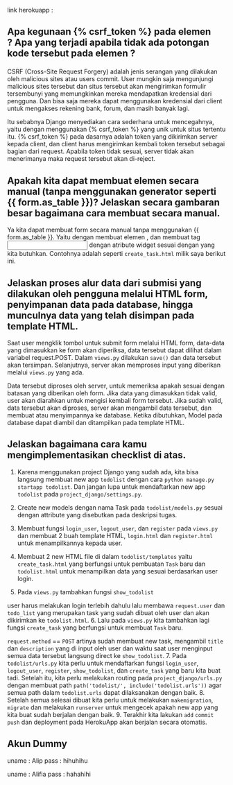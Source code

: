 link herokuapp :

## Apa kegunaan {% csrf_token %} pada elemen <form>? Apa yang terjadi apabila tidak ada potongan kode tersebut pada elemen <form>?
CSRF (Cross-Site Request Forgery) adalah jenis serangan yang dilakukan oleh malicious sites atau users commit. User mungkin saja mengunjungi malicious sites tersebut dan situs tersebut akan mengirimkan formulir tersembunyi yang memungkinkan mereka mendapatkan kredensial dari pengguna. Dan bisa saja mereka dapat menggunakan kredensial dari client untuk mengakses rekening bank, forum, dan masih banyak lagi.

Itu sebabnya Django menyediakan cara sederhana untuk mencegahnya, yaitu dengan menggunakan {% csrf_token %} yang unik untuk situs tertentu itu. {% csrf_token %} pada dasarnya adalah token yang dikirimkan server kepada client, dan client harus mengirimkan kembali token tersebut sebagai bagian dari request. Apabila token tidak sesuai, server tidak akan menerimanya maka request tersebut akan di-reject.


## Apakah kita dapat membuat elemen <form> secara manual (tanpa menggunakan generator seperti {{ form.as_table }})? Jelaskan secara gambaran besar bagaimana cara membuat <form> secara manual.
Ya kita dapat membuat form secara manual tanpa menggunakan {{ form.as_table }}. Yaitu dengan membuat elemen <form>, dan membuat tag <input> dengan atribute widget sesuai dengan yang kita butuhkan. Contohnya adalah seperti `create_task.html` milik saya berikut ini.


## Jelaskan proses alur data dari submisi yang dilakukan oleh pengguna melalui HTML form, penyimpanan data pada database, hingga munculnya data yang telah disimpan pada template HTML.
Saat user mengklik tombol untuk submit form melalui HTML form, data-data yang dimasukkan ke form akan diperiksa, data tersebut dapat dilihat dalam variabel request.POST. Dalam `views.py` dilakukan `save()` dan data tersebut akan tersimpan. Selanjutnya, server akan memproses input yang diberikan melalui `views.py` yang ada. 
 
Data tersebut diproses oleh server, untuk memeriksa apakah sesuai dengan batasan yang diberikan oleh form. Jika data yang dimasukkan tidak valid, user akan diarahkan untuk mengisi kembali form tersebut. Jika sudah valid, data tersebut akan diproses, server akan mengambil data tersebut, dan membuat atau menyimpannya ke database. Ketika dibutuhkan, Model pada database dapat diambil dan ditampilkan pada template HTML.

## Jelaskan bagaimana cara kamu mengimplementasikan checklist di atas.
1. Karena menggunakan project Django yang sudah ada, kita bisa langsung membuat new app `todolist` dengan cara `python manage.py startapp todolist`. Dan jangan lupa untuk mendaftarkan new app `todolist` pada `project_django/settings.py`.
2. Create new models dengan nama Task pada `todolist/models.py` sesuai dengan attribute yang disebutkan pada deskripsi tugas.

3. Membuat fungsi `login_user`, `logout_user`, dan `register` pada `views.py` dan membuat 2 buah template HTML, `login.html` dan `register.html` untuk menampilkannya kepada user. 
4. Membuat 2 new HTML file di dalam `todolist/templates` yaitu `create_task.html` yang berfungsi untuk pembuatan `Task` baru dan `todolist.html` untuk menampilkan data yang sesuai berdasarkan user login.
5. Pada `views.py` tambahkan fungsi `show_todolist` 

user harus melakukan login terlebih dahulu lalu membawa `request.user` dan `todo_list` yang merupakan task yang sudah dibuat oleh user dan akan dikirimkan ke `todolist.html`.
6. Lalu pada `views.py` kita tambahkan lagi fungsi `create_task` yang berfungsi untuk membuat `Task` baru.

`request.method` == `POST` artinya sudah membuat new task, mengambil `title` dan `description` yang di input oleh user dan waktu saat user menginput semua data tersebut langsung direct ke `show_todolist`. 
7. Pada `todolist/urls.py` kita perlu untuk mendaftarkan fungsi `login_user`, `logout_user`, `register`, `show_todolist`, dan `create_task` yang baru kita buat tadi. Setelah itu, kita perlu melakukan routing pada `project_django/urls.py` dengan membuat path `path('todolist/', include('todolist.urls'))` agar semua path dalam `todolist.urls` dapat dilaksanakan dengan baik.
8. Setelah semua selesai dibuat kita perlu untuk melakukan `makemigration`, `migrate` dan melakukan `runserver` untuk mengecek apakah new app yang kita buat sudah berjalan dengan baik.
9. Terakhir kita lakukan `add` `commit` `push` dan deployment pada HerokuApp akan berjalan secara otomatis.

## Akun Dummy
uname : Alip
pass : hihuhihu

uname : Alifia
pass : hahahihi